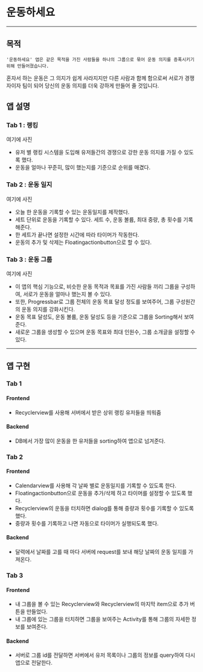 # 운동하세요
*****
## 목적   
    '운동하세요' 앱은 같은 목적을 가진 사람들을 하나의 그룹으로 묶어 운동 의지를 증폭시키기 위해 만들어졌습니다.
  혼자서 하는 운동은 그 의지가 쉽게 사라지지만 다른 사람과 함께 함으로써 서로가 경쟁자이자 팀이 되어 당신의 운동 의지를 더욱 강하게 만들어 줄 것입니다.
## 앱 설명
### Tab 1 : 랭킹
여기에 사진   
* 유저 별 랭킹 시스템을 도입해 유저들간의 경쟁으로 강한 운동 의지를 가질 수 있도록 했다.   
* 운동을 얼마나 꾸준히, 많이 했는지를 기준으로 순위를 매겼다.   
### Tab 2 : 운동 일지
여기에 사진   
* 오늘 한 운동을 기록할 수 있는 운동일지를 제작했다.   
* 세트 단위로 운동을 기록할 수 있다. 세트 수, 운동 볼륨, 최대 중량, 총 횟수를 기록해준다.   
* 한 세트가 끝나면 설정한 시간에 따라 타이머가 작동한다.   
* 운동의 추가 및 삭제는 Floatingactionbutton으로 할 수 있다.   
### Tab 3 : 운동 그룹 
여기에 사진    
* 이 앱의 핵심 기능으로, 비슷한 운동 목적과 목표를 가진 사람들 끼리 그룹을 구성하여, 서로가 운동을 얼마나 했는지 볼 수 있다.   
* 또한, Progressbar로 그룹 전체의 운동 목표 달성 정도를 보여주어, 그룹 구성원간의 운동 의지를 강화시킨다.   
* 운동 목표 달성도, 운동 볼륨, 운동 달성도 등을 기준으로 그룹을 Sorting해서 보여준다.   
* 새로운 그룹을 생성할 수 있으며 운동 목표와 최대 인원수, 그룹 소개글을 설정할 수 있다.   
*****
## 앱 구현   
### Tab 1   
#### Frontend   
* Recyclerview를 사용해 서버에서 받은 상위 랭킹 유저들을 띄워줌   
#### Backend   
* DB에서 가장 많이 운동을 한 유저들을 sorting하여 앱으로 넘겨준다.   
### Tab 2
#### Frontend
* Calendarview를 사용해 각 날짜 별로 운동일지를 기록할 수 있도록 한다.
* Floatingactionbutton으로 운동을 추가/삭제 하고 타이머를 설정할 수 있도록 했다.
* Recyclerview의 운동을 터치하면 dialog를 통해 중량과 횟수를 기록할 수 있도록 했다.
* 중량과 횟수를 기록하고 나면 자동으로 타이머가 실행되도록 했다.
#### Backend
* 달력에서 날짜를 고를 때 마다 서버에 request를 보내 해당 날짜의 운동 일지를 가져온다.
### Tab 3
#### Frontend 
* 내 그룹을 볼 수 있는 Recyclerview와 Recyclerview의 마지막 item으로 추가 버튼을 만들었다.
* 내 그룹에 있는 그룹을 터치하면 그룹을 보여주는 Activity를 통해 그룹의 자세한 정보를 보여준다.
#### Backend
* 서버로 그룹 id를 전달하면 서버에서 유저 목록이나 그룹의 정보를 query하여 다시 앱으로 전달한다.
